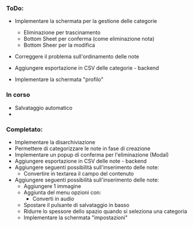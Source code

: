 ### ToDo:
- Implementare la schermata per la gestione delle categorie
  - Eliminazione per trascinamento
  - Bottom Sheet per conferma (come eliminazione nota)
  - Bottom Sheer per la modifica
- Correggere il problema sull'ordinamento delle note

- Aggiungere esportazione in CSV delle categorie - backend
- Implementare la schermata "profilo"







### In corso
- Salvataggio automatico
- 
  







### Completato:
- Implementare la disarchiviazione
- Permettere di categorizzare le note in fase di creazione
- Implementare un popup di conferma per l'eliminazione (Modal)
- Aggiungere esportazione in CSV delle note - backend
- Aggiungere seguenti possibilità sull'inserimento delle note:
  - Convertire in textarea il campo del contenuto
- Aggiungere seguenti possibilità sull'inserimento delle note:
  - Aggiungere 1 immagine
  - Aggiunta del menu opzioni con:
    - Converti in audio
  - Spostare il pulsante di salvataggio in basso
  - Ridurre lo spessore dello spazio quando si seleziona una categoria
  - Implementare la schermata "impostazioni"